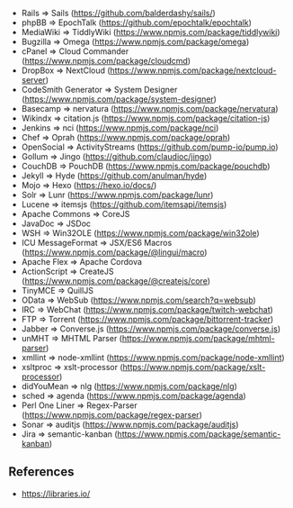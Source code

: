 * Rails => Sails (https://github.com/balderdashy/sails/)
* phpBB => EpochTalk (https://github.com/epochtalk/epochtalk)
* MediaWiki => TiddlyWiki (https://www.npmjs.com/package/tiddlywiki)
* Bugzilla => Omega (https://www.npmjs.com/package/omega)
* cPanel => Cloud Commander (https://www.npmjs.com/package/cloudcmd)
* DropBox => NextCloud (https://www.npmjs.com/package/nextcloud-server)
* CodeSmith Generator => System Designer (https://www.npmjs.com/package/system-designer)
* Basecamp => nervatura (https://www.npmjs.com/package/nervatura)
* Wikindx => citation.js (https://www.npmjs.com/package/citation-js)
* Jenkins => nci (https://www.npmjs.com/package/nci)
* Chef => Oprah (https://www.npmjs.com/package/oprah)
* OpenSocial => ActivityStreams (https://github.com/pump-io/pump.io)
* Gollum => Jingo (https://github.com/claudioc/jingo)
* CouchDB => PouchDB (https://www.npmjs.com/package/pouchdb)
* Jekyll => Hyde (https://github.com/anulman/hyde)
* Mojo => Hexo (https://hexo.io/docs/)
* Solr => Lunr (https://www.npmjs.com/package/lunr)
* Lucene => itemsjs (https://github.com/itemsapi/itemsjs)
* Apache Commons => CoreJS
* JavaDoc => JSDoc
* WSH => Win32OLE (https://www.npmjs.com/package/win32ole)
* ICU MessageFormat => JSX/ES6 Macros (https://www.npmjs.com/package/@lingui/macro)
* Apache Flex => Apache Cordova
* ActionScript => CreateJS (https://www.npmjs.com/package/@createjs/core)
* TinyMCE => QuillJS 
* OData => WebSub (https://www.npmjs.com/search?q=websub)
* IRC => WebChat (https://www.npmjs.com/package/twitch-webchat)
* FTP => Torrent (https://www.npmjs.com/package/bittorrent-tracker)
* Jabber => Converse.js (https://www.npmjs.com/package/converse.js)
* unMHT => MHTML Parser (https://www.npmjs.com/package/mhtml-parser)
* xmllint => node-xmllint (https://www.npmjs.com/package/node-xmllint)
* xsltproc => xslt-processor (https://www.npmjs.com/package/xslt-processor)
* didYouMean => nlg (https://www.npmjs.com/package/nlg)
* sched => agenda (https://www.npmjs.com/package/agenda)
* Perl One Liner => Regex-Parser (https://www.npmjs.com/package/regex-parser)
* Sonar => auditjs (https://www.npmjs.com/package/auditjs)
* Jira => semantic-kanban (https://www.npmjs.com/package/semantic-kanban)


## References

* https://libraries.io/
